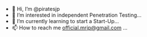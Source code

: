 - 👋 Hi, I’m @piratesjp
- 👀 I’m interested in independent Penetration Testing...
- 🌱 I’m currently learning to start a Start-Up...
- 📫 How to reach me official.mrjp@gmail.com ...

<!---
piratesjp/piratesjp is a ✨ special ✨ repository because its `README.md` (this file) appears on your GitHub profile.
You can click the Preview link to take a look at your changes.
--->
